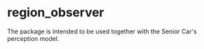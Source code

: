 # region_observer

The package is intended to be used together with the Senior Car's perception model.
